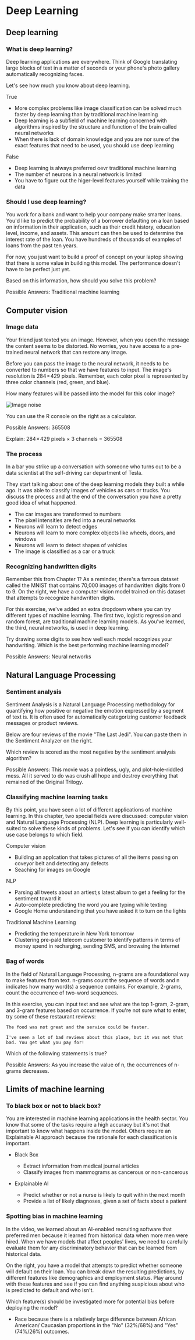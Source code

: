 # Deep Learning

## Deep learning

### What is deep learning?

Deep learning applications are everywhere. Think of Google translating large blocks of text in a matter of seconds or your phone's photo gallery automatically recognizing faces.

Let's see how much you know about deep learning.

True

- More complex problems like image classification can be solved much faster by deep learning than by traditional machine learning
- Deep learning is a subfield of machine learning concerned with algorithms inspired by the structure and function of the brain called neural networks
- When there is lack of domain knowledge and you are nor sure of the exact features that need to be used, you should use deep learning

False

- Deep learning is always preferred oevr traditional machine learning
- The number of neurons in a neural network is limited
- You have to figure out the higer-level features yourself while training the data

### Should I use deep learning?

You work for a bank and want to help your company make smarter loans. You'd like to predict the probability of a borrower defaulting on a loan based on information in their application, such as their credit history, education level, income, and assets. This amount can then be used to determine the interest rate of the loan. You have hundreds of thousands of examples of loans from the past ten years.

For now, you just want to build a proof of concept on your laptop showing that there is some value in building this model. The performance doesn't have to be perfect just yet.

Based on this information, how should you solve this problem?

Possible Answers: Traditional machine learning

## Computer vision

### Image data

Your friend just texted you an image. However, when you open the message the content seems to be distorted. No worries, you have access to a pre-trained neural network that can restore any image.

Before you can pass the image to the neural network, it needs to be converted to numbers so that we have features to input. The image's resolution is 284 × 429 pixels. Remember, each color pixel is represented by three color channels (red, green, and blue).

How many features will be passed into the model for this color image?

![Image noise](ImageNoise.png)

You can use the R console on the right as a calculator.

Possible Answers: 365508

Explain: 284 × 429 pixels × 3 channels = 365508

### The process

In a bar you strike up a conversation with someone who turns out to be a data scientist at the self-driving car department of Tesla.

They start talking about one of the deep learning models they built a while ago. It was able to classify images of vehicles as cars or trucks. You discuss the process and at the end of the conversation you have a pretty good idea of what happened.

- The car images are transformed to numbers
- The pixel intensitles are fed into a neural networks
- Neurons will learn to detect edges
- Neurons will learn to more complex objects like wheels, doors, and windows
- Neurons will learn to detect shapes of vehicles
- The image is classified as a car or a truck

### Recognizing handwritten digits

Remember this from Chapter 1? As a reminder, there's a famous dataset called the MNIST that contains 70,000 images of handwritten digits from 0 to 9. On the right, we have a computer vision model trained on this dataset that attempts to recognize handwritten digits.

For this exercise, we've added an extra dropdown where you can try different types of machine learning. The first two, logistic regression and random forest, are traditional machine learning models. As you've learned, the third, neural networks, is used in deep learning.

Try drawing some digits to see how well each model recognizes your handwriting. Which is the best performing machine learning model?

Possible Answers: Neural networks

## Natural Language Processing

### Sentiment analysis

Sentiment Analysis is a Natural Language Processing methodology for quantifying how positive or negative the emotion expressed by a segment of text is. It is often used for automatically categorizing customer feedback messages or product reviews.

Below are four reviews of the movie "The Last Jedi". You can paste them in the Sentiment Analyzer on the right.

Which review is scored as the most negative by the sentiment analysis algorithm?

Possible Answers: This movie was a pointless, ugly, and plot-hole-riddled mess. All it served to do was crush all hope and destroy everything that remained of the Original Trilogy.

### Classifying machine learning tasks

By this point, you have seen a lot of different applications of machine learning. In this chapter, two special fields were discussed: computer vision and Natural Language Processing (NLP). Deep learning is particularly well-suited to solve these kinds of problems. Let's see if you can identify which use case belongs to which field.

Computer vision

- Building an applcation that takes pictures of all the items passing on  coveyor belt and detecting any defects
- Seaching for images on Google

NLP

- Parsing all tweets about an artiest;s latest album to get a feeling for the sentiment toward it
- Auto-complete predicting the word you are typing while texting
- Google Home understanding that you have asked it to turn on the lights

Traditional Machine Learning

- Predicting the temperature in New York tomorrow
- Clustering pre-pald telecom customer to identify patterns in terms of money spend in recharging, sending SMS, and browsing the internet

### Bag of words

In the field of Natural Language Processing, n-grams are a foundational way to make features from text. n-grams count the sequence of words and n indicates how many word(s) a sequence contains. For example, 2-grams, count the occurrence of two-word sequences.

In this exercise, you can input text and see what are the top 1-gram, 2-gram, and 3-gram features based on occurrence. If you're not sure what to enter, try some of these restaurant reviews:

```
The food was not great and the service could be faster.
```

```
I've seen a lot of bad reviews about this place, but it was not that bad. You get what you pay for!
```

Which of the following statements is true?

Possible Answers: As you increase the value of n, the occurrences of n-grams decreases.

## Limits of machine learning

### To black box or not to black box?

You are interested in machine learning applications in the health sector. You know that some of the tasks require a high accuracy but it's not that important to know what happens inside the model. Others require an Explainable AI approach because the rationale for each classification is important.

- Black Box
  - Extract information from medical journal articles
  - Classify images from mammograms as cancerous or non-cancerous

- Explainable AI
  - Predict whether or not a nurse is likely to quit within the next month
  - Provide a list of likely diagnoses, given a set of facts about a patient

### Spotting bias in machine learning

In the video, we learned about an AI-enabled recruiting software that preferred men because it learned from historical data when more men were hired. When we have models that affect peoples' lives, we need to carefully evaluate them for any discriminatory behavior that can be learned from historical data.

On the right, you have a model that attempts to predict whether someone will default on their loan. You can break down the resulting predictions, by different features like demographics and employment status. Play around with these features and see if you can find anything suspicious about who is predicted to default and who isn't.

Which feature(s) should be investigated more for potential bias before deploying the model?

- Race because there is a relatively large difference between African American/ Caucasian proportions in the "No" (32%/68%) and "Yes" (74%/26%) outcomes.
